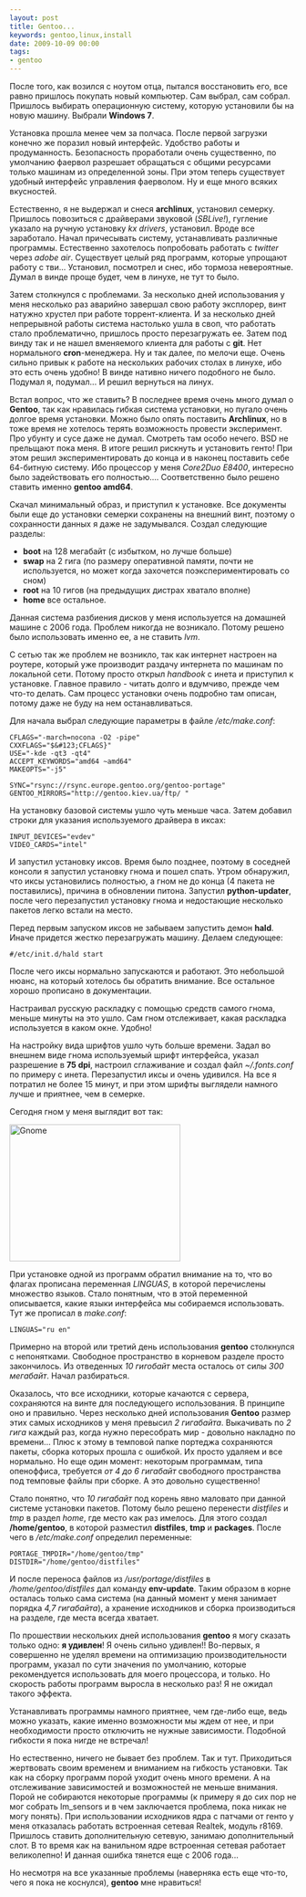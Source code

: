 ```yaml
---
layout: post
title: Gentoo...
keywords: gentoo,linux,install
date: 2009-10-09 00:00
tags:
- gentoo
---
```

После того, как возился с ноутом отца, пытался восстановить его, все равно пришлось покупать новый компьютер. Сам выбрал, сам собрал. Пришлось выбирать операционную систему, которую установили бы на новую машину. Выбрали <strong>Windows 7</strong>.

Установка прошла менее чем за полчаса. После первой загрузки конечно же поразил новый интерфейс. Удобство работы и продуманность. Безопасность проработали очень существенно, по умолчанию фаервол разрешает обращаться с общими ресурсами только машинам из определенной зоны. При этом теперь существует удобный интерфейс управления фаерволом. Ну и еще много всяких вкусностей.

Естественно, я не выдержал и снеся <strong>archlinux</strong>, установил семерку. Пришлось повозиться с драйверами звуковой (<em>SBLive!</em>), гугление указало на ручную установку <em>kx drivers</em>, установил. Вроде все заработало. Начал причесывать систему, устанавливать различные программы. Естественно захотелось попробовать работать с <em>twitter</em> через <em>adobe air</em>. Существует целый ряд программ, которые упрощают работу с тви... Установил, посмотрел и снес, ибо тормоза невероятные. Думал в винде проще будет, чем в линухе, не тут то было.

Затем столкнулся с проблемами. За несколько дней использования у меня несколько раз аварийно завершал свою работу эксплорер, винт натужно хрустел при работе торрент-клиента. И за несколько дней непрерывной работы система настолько ушла в своп, что работать стало проблематично, пришлось просто перезагружать ее. Затем под винду так и не нашел вменяемого клиента для работы с <strong>git</strong>. Нет нормального <strong>cron</strong>-менеджера. Ну и так далее, по мелочи еще. Очень сильно привык к работе на нескольких рабочих столах в линухе, ибо это есть очень удобно! В винде нативно ничего подобного не было. Подумал я, подумал... И решил вернуться на линух.

Встал вопрос, что же ставить? В последнее время очень много думал о <strong>Gentoo</strong>, так как нравилась гибкая система установки, но пугало очень долгое время установки. Можно было опять поставить <strong>Archlinux</strong>, но в тоже время не хотелось терять возможность провести эксперимент. Про убунту и сусе даже не думал. Смотреть там особо нечего. BSD не прельщают пока меня. В итоге решил рискнуть и установить генто! При этом решил экспериментировать до конца и в наконец поставить себе 64-битную систему. Ибо процессор у меня <em>Core2Duo E8400</em>, интересно было задействовать его полностью.... Соответственно было решено ставить именно <strong>gentoo amd64</strong>.

Скачал минимальный образ, и приступил к установке. Все документы были еще до установки семерки сохранены на внешний винт, поэтому о сохранности данных я даже не задумывался. Создал следующие разделы:
<ul>
	<li><strong>boot</strong> на 128 мегабайт (с избытком, но лучше больше)</li>
	<li><strong>swap</strong> на 2 гига (по размеру оперативной памяти, почти не используется, но может когда захочется поэкспериментировать со сном)</li>
	<li><strong>root</strong> на 10 гигов (на предыдущих дистрах хватало вполне)</li>
	<li><strong>home</strong> все остальное.</li>
</ul>
Данная система разбиения дисков у меня используется на домашней машине с 2006 года. Проблем никогда не возникало. Потому решено было использовать именно ее, а не ставить <em>lvm</em>.

С сетью так же проблем не возникло, так как интернет настроен на роутере, который уже производит раздачу интернета по машинам по локальной сети. Потому просто открыл <em>handbook</em> с инета и приступил к установке. Главное правило - читать долго и вдумчиво, прежде чем что-то делать. Сам процесс установки очень подробно там описан, потому даже не буду на нем останавливаться.

Для начала выбрал следующие параметры в файле <em>/etc/make.conf</em>:

    CFLAGS="-march=nocona -O2 -pipe"
    CXXFLAGS="$&#123;CFLAGS}"
    USE="-kde -qt3 -qt4"
    ACCEPT_KEYWORDS="amd64 ~amd64"
    MAKEOPTS="-j5"

    SYNC="rsync://rsync.europe.gentoo.org/gentoo-portage"
    GENTOO_MIRRORS="http://gentoo.kiev.ua/ftp/ "

На установку базовой системы ушло чуть меньше часа. Затем добавил строки для указания используемого драйвера в иксах:

    INPUT_DEVICES="evdev"
    VIDEO_CARDS="intel"

И запустил установку иксов. Время было позднее, поэтому в соседней консоли я запустил установку гнома и пошел спать. Утром обнаружил, что иксы установились полностью, а гном не до конца (4 пакета не поставились), причина в обновлении питона. Запустил <strong>python-updater</strong>, после чего перезапустил установку гнома и недостающие несколько пакетов легко встали на место.

Перед первым запуском иксов не забываем запустить демон <strong>hald</strong>. Иначе придется жестко перезагружать машину. Делаем следующее:

    #/etc/init.d/hald start

После чего иксы нормально запускаются и работают. Это небольшой нюанс, на который хотелось бы обратить внимание. Все остальное хорошо прописано в документации.

Настраивал русскую раскладку с помощью средств самого гнома, меньше минуты на это ушло. Сам гном отслеживает, какая раскладка используется в каком окне. Удобно!

На настройку вида шрифтов ушло чуть больше времени. Задал во внешнем виде гнома используемый шрифт интерфейса, указал разрешение в <strong>75 dpi</strong>, настроил сглаживание и создал файл <em>~/.fonts.conf</em> по примеру с инета. Перезапустил иксы и очень удивился. На все я потратил не более 15 минут, и при этом шрифты выглядели намного лучше и приятнее, чем в семерке.

Сегодня гном у меня выглядит вот так:

<a href="http://static.juev.org/2009/10/gnome.png"><img class="aligncenter size-medium wp-image-609" title="gnome" src="http://static.juev.org/2009/10/gnome-300x240.png" alt="Gnome" width="300" height="240" /></a>

При установке одной из программ обратил внимание на то, что во флагах прописана переменная <em>LINGUAS</em>, в которой перечислены множество языков. Стало понятным, что в этой переменной описывается, какие языки интерфейса мы собираемся использовать. Тут же прописал в <em>make.conf</em>:

    LINGUAS="ru en"

Примерно на второй или третий день использования <strong>gentoo</strong> столкнулся с непонятками. Свободное пространство в корневом разделе просто закончилось. Из отведенных <em>10 гигобайт</em> места осталось от силы <em>300 мегабайт</em>. Начал разбираться.

Оказалось, что все исходники, которые качаются с сервера, сохраняются на винте для последующего использования. В принципе оно и правильно. Через несколько дней использования <strong>Gentoo</strong> размер этих самых исходников у меня превысил <em>2 гигабайта</em>. Выкачивать по<em> 2 гига</em> каждый раз, когда нужно пересобрать мир - довольно накладно по времени... Плюс к этому в темповой папке портеджа сохраняются пакеты, сборка которых прошла с ошибкой. Их просто удаляем и все нормально. Но еще один момент: некоторым программам, типа опеноффиса, требуется <em>от 4 до 6 гигабайт</em> свободного пространства под темповые файлы при сборке. А это довольно существенно!

Стало понятно, что <em>10 гигабайт</em> под корень явно маловато при данной системе установки пакетов. Потому было решено перенести <em>distfiles</em> и <em>tmp</em> в раздел <em>home</em>, где место как раз имелось. Для этого создал <strong>/home/gentoo</strong>, в которой разместил <strong>distfiles</strong>, <strong>tmp</strong> и <strong>packages</strong>. После чего в <em>/etc/make.conf</em> определил переменные:

    PORTAGE_TMPDIR="/home/gentoo/tmp"
    DISTDIR="/home/gentoo/distfiles"

И после переноса файлов из <em>/usr/portage/distfiles</em> в <em>/home/gentoo/distfiles</em> дал команду <strong>env-update</strong>. Таким образом в корне осталась только сама система (на данный момент у меня занимает порядка <em>4,7 гигабайта</em>), а хранение исходников и сборка производиться на разделе, где места всегда хватает.

По прошествии нескольких дней использования <strong>gentoo</strong> я могу сказать только одно: <strong>я удивлен</strong>! Я очень сильно удивлен!! Во-первых, я совершенно не уделял времени на оптимизацию производительности программ, указал по сути значения по умолчанию, которые рекомендуется использовать для моего процессора, и только. Но скорость работы программ выросла в несколько раз! Я не ожидал такого эффекта.

Устанавливать программы намного приятнее, чем где-либо еще, ведь можно указать, какие именно возможности мы ждем от нее, и при необходимости просто отключить не нужные зависимости. Подобной гибкости я пока нигде не встречал!

Но естественно, ничего не бывает без проблем. Так и тут. Приходиться жертвовать своим
временем и вниманием на гибкость установки. Так как на сборку программ порой уходит очень
много времени. А на отслеживание зависимостей и возможностей не меньше внимания. Порой не
собираются некоторые программы (к примеру я до сих пор не мог собрать lm\_sensors и в чем заключается проблема, пока никак не могу понять). При использовании исходников ядра с патчами от генто у меня отказалась работать встроенная сетевая Realtek, модуль r8169. Пришлось ставить дополнительную сетевую, занимаю дополнительный слот. В то время как на ванильном ядре встроенная сетевая работает великолепно! И данная ошибка тянется еще с 2006 года...

Но несмотря на все указанные проблемы (наверняка есть еще что-то, чего я пока не коснулся), <strong>gentoo</strong> мне нравиться!
